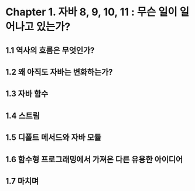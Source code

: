 # Chapter 1. 자바 8, 9, 10, 11 : 무슨 일이 일어나고 있는가?



## 1.1 역사의 흐름은 무엇인가?


## 1.2 왜 아직도 자바는 변화하는가?
## 1.3 자바 함수
## 1.4 스트림
## 1.5 디폴트 메서드와 자바 모듈
## 1.6 함수형 프로그래밍에서 가져온 다른 유용한 아이디어
## 1.7 마치며